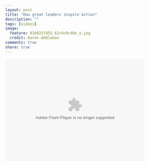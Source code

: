 ```yaml
---
layout: post
title: "How great leaders inspire action"
description: ""
tags: [videos]
image:
  feature: 8160237453_62c4c8c48e_o.jpg
  credit: Aaron Addleman
comments: true
share: true
---
```



<object width="446" height="326"><param name="movie" value="http://video.ted.com/assets/player/swf/EmbedPlayer.swf">
<param name="allowFullScreen" value="true">
<param name="allowScriptAccess" value="always">
<param name="wmode" value="transparent">
<param name="bgColor" value="#ffffff">
<param name="flashvars" value="vu=http://video.ted.com/talks/dynamic/SimonSinek_2009X-medium.flv&amp;su=http://images.ted.com/images/ted/tedindex/embed-posters/SimonSinek-2009X.embed_thumbnail.jpg&amp;vw=432&amp;vh=240&amp;ap=0&amp;ti=848&amp;introDuration=16500&amp;adDuration=4000&amp;postAdDuration=2000&amp;adKeys=talk=simon_sinek_how_great_leaders_inspire_action;year=2009;theme=not_business_as_usual;theme=new_on_ted_com;theme=unconventional_explanations;event=TEDxPuget+Sound+;&amp;preAdTag=tconf.ted/embed;tile=1;sz=512x288;">
<embed src="http://video.ted.com/assets/player/swf/EmbedPlayer.swf" pluginspace="http://www.macromedia.com/go/getflashplayer" type="application/x-shockwave-flash" wmode="transparent" bgcolor="#ffffff" width="446" height="326" allowfullscreen="true" allowscriptaccess="always" flashvars="vu=http://video.ted.com/talks/dynamic/SimonSinek_2009X-medium.flv&amp;su=http://images.ted.com/images/ted/tedindex/embed-posters/SimonSinek-2009X.embed_thumbnail.jpg&amp;vw=432&amp;vh=240&amp;ap=0&amp;ti=848&amp;introDuration=16500&amp;adDuration=4000&amp;postAdDuration=2000&amp;adKeys=talk=simon_sinek_how_great_leaders_inspire_action;year=2009;theme=not_business_as_usual;theme=new_on_ted_com;theme=unconventional_explanations;event=TEDxPuget+Sound+;"></embed></object>
